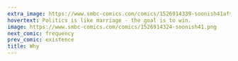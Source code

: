 ```yaml
---
extra_image: https://www.smbc-comics.com/comics/1526914339-soonish41after.png
hovertext: Politics is like marriage - the goal is to win.
image: https://www.smbc-comics.com/comics/1526914324-soonish41.png
next_comic: frequency
prev_comic: existence
title: Why
---
```


